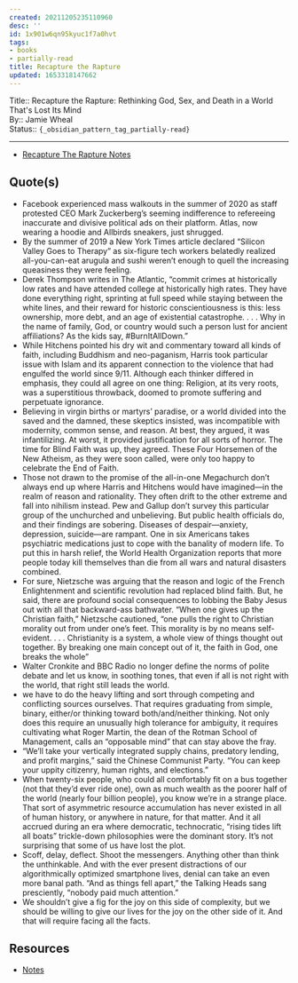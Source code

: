 ```yaml
---
created: 20211205235110960
desc: ''
id: 1x901w6qn95kyuc1f7a0hvt
tags:
- books
- partially-read
title: Recapture the Rapture
updated: 1653318147662
---
```

   
Title:: Recapture the Rapture: Rethinking God, Sex, and Death in a World That's Lost Its Mind   
By:: Jamie Wheal   
Status:: `{_obsidian_pattern_tag_partially-read}`   
   
   
---   
   
   
- [Recapture The Rapture Notes](/not_created.md)   
   
## Quote(s)   
   
   
- Facebook experienced mass walkouts in the summer of 2020 as staff protested CEO Mark Zuckerberg’s seeming indifference to refereeing inaccurate and divisive political ads on their platform. Atlas, now wearing a hoodie and Allbirds sneakers, just shrugged.   
- By the summer of 2019 a New York Times article declared “Silicon Valley Goes to Therapy” as six-figure tech workers belatedly realized all-you-can-eat arugula and sushi weren’t enough to quell the increasing queasiness they were feeling.   
- Derek Thompson writes in The Atlantic, “commit crimes at historically low rates and have attended college at historically high rates. They have done everything right, sprinting at full speed while staying between the white lines, and their reward for historic conscientiousness is this: less ownership, more debt, and an age of existential catastrophe. . . . Why in the name of family, God, or country would such a person lust for ancient affiliations? As the kids say, \#BurnItAllDown.”   
- While Hitchens pointed his dry wit and commentary toward all kinds of faith, including Buddhism and neo-paganism, Harris took particular issue with Islam and its apparent connection to the violence that had engulfed the world since 9/11. Although each thinker differed in emphasis, they could all agree on one thing: Religion, at its very roots, was a superstitious throwback, doomed to promote suffering and perpetuate ignorance.   
- Believing in virgin births or martyrs’ paradise, or a world divided into the saved and the damned, these skeptics insisted, was incompatible with modernity, common sense, and reason. At best, they argued, it was infantilizing. At worst, it provided justification for all sorts of horror. The time for Blind Faith was up, they agreed. These Four Horsemen of the New Atheism, as they were soon called, were only too happy to celebrate the End of Faith.   
- Those not drawn to the promise of the all-in-one Megachurch don’t always end up where Harris and Hitchens would have imagined—in the realm of reason and rationality. They often drift to the other extreme and fall into nihilism instead. Pew and Gallup don’t survey this particular group of the unchurched and unbelieving. But public health officials do, and their findings are sobering. Diseases of despair—anxiety, depression, suicide—are rampant. One in six Americans takes psychiatric medications just to cope with the banality of modern life. To put this in harsh relief, the World Health Organization reports that more people today kill themselves than die from all wars and natural disasters combined.   
- For sure, Nietzsche was arguing that the reason and logic of the French Enlightenment and scientific revolution had replaced blind faith. But, he said, there are profound social consequences to lobbing the Baby Jesus out with all that backward-ass bathwater. “When one gives up the Christian faith,” Nietzsche cautioned, “one pulls the right to Christian morality out from under one’s feet. This morality is by no means self-evident. . . . Christianity is a system, a whole view of things thought out together. By breaking one main concept out of it, the faith in God, one breaks the whole”   
- Walter Cronkite and BBC Radio no longer define the norms of polite debate and let us know, in soothing tones, that even if all is not right with the world, that right still leads the world.   
- we have to do the heavy lifting and sort through competing and conflicting sources ourselves. That requires graduating from simple, binary, either/or thinking toward both/and/neither thinking. Not only does this require an unusually high tolerance for ambiguity, it requires cultivating what Roger Martin, the dean of the Rotman School of Management, calls an “opposable mind” that can stay above the fray.   
- “We’ll take your vertically integrated supply chains, predatory lending, and profit margins,” said the Chinese Communist Party. “You can keep your uppity citizenry, human rights, and elections.”   
- When twenty-six people, who could all comfortably fit on a bus together (not that they’d ever ride one), own as much wealth as the poorer half of the world (nearly four billion people), you know we’re in a strange place. That sort of asymmetric resource accumulation has never existed in all of human history, or anywhere in nature, for that matter. And it all accrued during an era where democratic, technocratic, “rising tides lift all boats” trickle-down philosophies were the dominant story. It’s not surprising that some of us have lost the plot.   
- Scoff, delay, deflect. Shoot the messengers. Anything other than think the unthinkable. And with the ever present distractions of our algorithmically optimized smartphone lives, denial can take an even more banal path. “And as things fell apart,” the Talking Heads sang presciently, “nobody paid much attention.”   
- We shouldn’t give a fig for the joy on this side of complexity, but we should be willing to give our lives for the joy on the other side of it. And that will require facing all the facts.   
   
## Resources   
   
   
- [Notes](https://www.recapturetherapture.com/notes)
